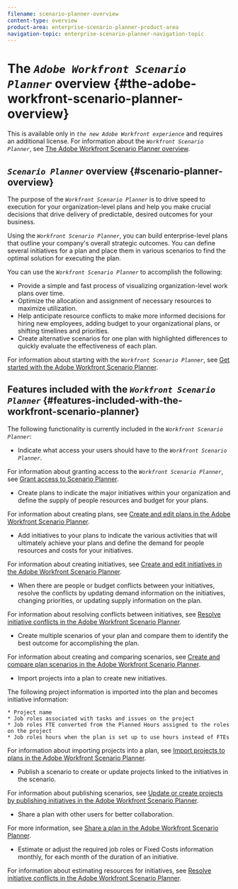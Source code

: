 ```yaml
---
filename: scenario-planner-overview
content-type: overview
product-area: enterprise-scenario-planner-product-area
navigation-topic: enterprise-scenario-planner-navigation-topic
---
```




# The *`Adobe Workfront Scenario Planner`* overview {#the-adobe-workfront-scenario-planner-overview}


This is available only in *`the new Adobe Workfront experience`* and requires an additional license. For information about the *`Workfront Scenario Planner`*, see [The Adobe Workfront Scenario Planner overview](#). 


## *`Scenario Planner`* overview {#scenario-planner-overview}

The purpose of the *`Workfront Scenario Planner`* is to drive speed to execution for your organization-level plans and help you make crucial decisions that drive delivery of predictable, desired outcomes for your business. 


Using the *`Workfront Scenario Planner`*, you can build enterprise-level plans that outline your company's overall strategic outcomes. You can define several initiatives for a plan and place them in various scenarios to find the optimal solution for executing the plan. 


You can use the *`Workfront Scenario Planner`* to accomplish the following:



* Provide a simple and fast process of visualizing organization-level work plans over time.
* Optimize the allocation and assignment of necessary resources to maximize utilization.
* Help anticipate resource conflicts to make more informed decisions for hiring new employees, adding budget to your organizational plans, or shifting timelines and priorities.
* Create alternative scenarios for one plan with highlighted differences to quickly evaluate the effectiveness of each plan.


For information about starting with the *`Workfront Scenario Planner`*, see [Get started with the Adobe Workfront Scenario Planner](get-started-with-scenario-planning.md). 


## Features included with the *`Workfront Scenario Planner`* {#features-included-with-the-workfront-scenario-planner}

The following functionality is currently included in the *`Workfront Scenario Planner`*:



*  Indicate what access your users should have to the *`Workfront Scenario Planner`*. 


  For information about granting access to the *`Workfront Scenario Planner`*, see [Grant access to Scenario Planner](grant-access-sp.md). 

*  Create plans to indicate the major initiatives within your organization and define the supply of people resources and budget for your plans.


  For information about creating plans, see [Create and edit plans in the Adobe Workfront Scenario Planner](create-and-edit-plans.md). 

*  Add initiatives to your plans to indicate the various activities that will ultimately achieve your plans and define the demand for people resources and costs for your initiatives.


  For information about creating initiatives, see [Create and edit initiatives in the Adobe Workfront Scenario Planner](create-and-edit-initiatives.md).

*  When there are people or budget conflicts between your initiatives, resolve the conflicts by updating demand information on the initiatives, changing priorities, or updating supply information on the plan. 


  For information about resolving conflicts between initiatives, see [Resolve initiative conflicts in the Adobe Workfront Scenario Planner](resolve-conflicts-in-sp.md).

*  Create multiple scenarios of your plan and compare them to identify the best outcome for accomplishing the plan. 


  For information about creating and comparing scenarios, see [Create and compare plan scenarios in the Adobe Workfront Scenario Planner](create-and-compare-scenarios-for-a-plan.md). 

*  Import projects into a plan to create new initiatives. 


  The following project information is imported into the plan and becomes initiative information:

    
    
    * Project name
    * Job roles associated with tasks and issues on the project
    * Job roles FTE converted from the Planned Hours assigned to the roles on the project
    * Job roles hours when the plan is set up to use hours instead of FTEs 
    
    
  For information about importing projects into a plan, see [Import projects to plans in the Adobe Workfront Scenario Planner](import-projects-to-plans.md).

*  Publish a scenario to create or update projects linked to the initiatives in the scenario. 


  For information about publishing scenarios, see [Update or create projects by publishing initiatives in the Adobe Workfront Scenario Planner](publish-scenarios-update-projects.md).

*  Share a plan with other users for better collaboration. 


  For more information, see [Share a plan in the Adobe Workfront Scenario Planner](share-a-plan.md). 

*  Estimate or adjust the required job roles or Fixed Costs information monthly, for each month of the duration of an initiative. 


  For information about estimating resources for initiatives, see [Resolve initiative conflicts in the Adobe Workfront Scenario Planner](resolve-conflicts-in-sp.md). 



